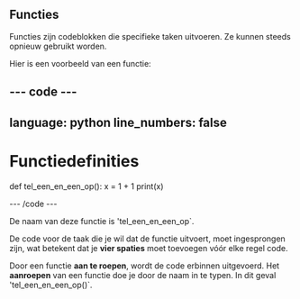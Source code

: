 <h2 class="c-project-heading--explainer">Functies</h2>

Functies zijn codeblokken die specifieke taken uitvoeren. Ze kunnen steeds opnieuw gebruikt worden.

Hier is een voorbeeld van een functie:

## --- code ---

language: python
line_numbers: false
--------------------------------------------------------

# Functiedefinities

def tel_een_en_een_op():
x = 1 + 1
print(x)

\--- /code ---

De naam van deze functie is 'tel_een_en_een_op\`.

De code voor de taak die je wil dat de functie uitvoert, moet ingesprongen zijn, wat betekent dat je **vier spaties** moet toevoegen vóór elke regel code.

Door een functie **aan te roepen**, wordt de code erbinnen uitgevoerd. Het **aanroepen** van een functie doe je door de naam in te typen. In dit geval 'tel_een_en_een_op()\`.

